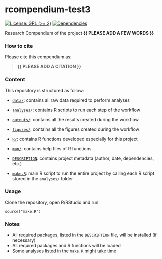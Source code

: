 <!-- README.md is generated from README.Rmd. Please edit that file -->

# rcompendium-test3

<!-- badges: start -->

[![License: GPL (&gt;=
2)](https://img.shields.io/badge/License-GPL%20%28%3E%3D%202%29-blue.svg)](https://choosealicense.com/licenses/gpl-2.0/)
[![Dependencies](https://img.shields.io/badge/dependencies-2/95-green?style=flat)](#)
<!-- badges: end -->

Research Compendium of the project **{{ PLEASE ADD A FEW WORDS }}**

### How to cite

Please cite this compendium as:

> **{{ PLEASE ADD A CITATION }}**

### Content

This repository is structured as follow:

-   [`data/`](https://github.com/avallecam/rcompendium-test3/tree/master/data):
    contains all raw data required to perform analyses

-   [`analyses/`](https://github.com/avallecam/rcompendium-test3/tree/main/analyses/):
    contains R scripts to run each step of the workflow

-   [`outputs/`](https://github.com/avallecam/rcompendium-test3/tree/main/outputs):
    contains all the results created during the workflow

-   [`figures/`](https://github.com/avallecam/rcompendium-test3/tree/main/figures):
    contains all the figures created during the workflow

-   [`R/`](https://github.com/avallecam/rcompendium-test3/tree/main/R):
    contains R functions developed especially for this project

-   [`man/`](https://github.com/avallecam/rcompendium-test3/tree/main/man):
    contains help files of R functions

-   [`DESCRIPTION`](https://github.com/avallecam/rcompendium-test3/tree/main/DESCRIPTION):
    contains project metadata (author, date, dependencies, etc.)

-   [`make.R`](https://github.com/avallecam/rcompendium-test3/tree/main/make.R):
    main R script to run the entire project by calling each R script
    stored in the `analyses/` folder

### Usage

Clone the repository, open R/RStudio and run:

    source("make.R")

### Notes

-   All required packages, listed in the `DESCRIPTION` file, will be
    installed (if necessary)
-   All required packages and R functions will be loaded
-   Some analyses listed in the `make.R` might take time
